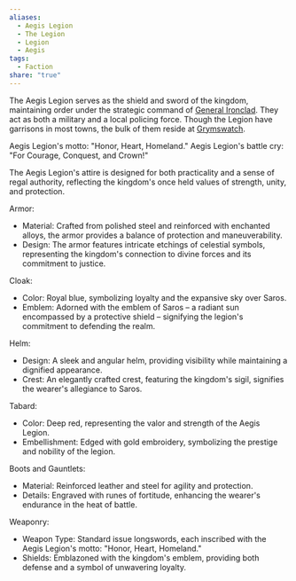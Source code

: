 ```yaml
---
aliases:
  - Aegis Legion
  - The Legion
  - Legion
  - Aegis
tags:
  - Faction
share: "true"
---
```


The Aegis Legion serves as the shield and sword of the kingdom, maintaining order under the strategic command of [General Ironclad](../../Maps%20&%20Geography/Cities%20&%20Towns/Pyrris/NPCs/The%20Queen's%20Council/General%20Ironclad.md). They act as both a military and a local policing force. Though the Legion have garrisons in most towns, the bulk of them reside at [Grymswatch](../../Maps%20&%20Geography/Cities%20&%20Towns/Grymswatch/index.md).

Aegis Legion's motto: "Honor, Heart, Homeland."
Aegis Legion's battle cry: "For Courage, Conquest, and Crown!"


The Aegis Legion's attire is designed for both practicality and a sense of regal authority, reflecting the kingdom's once held values of strength, unity, and protection.

Armor:
- Material: Crafted from polished steel and reinforced with enchanted alloys, the armor provides a balance of protection and maneuverability.
- Design: The armor features intricate etchings of celestial symbols, representing the kingdom's connection to divine forces and its commitment to justice.

Cloak:
- Color: Royal blue, symbolizing loyalty and the expansive sky over Saros.
- Emblem: Adorned with the emblem of Saros – a radiant sun encompassed by a protective shield – signifying the legion's commitment to defending the realm.

Helm:
- Design: A sleek and angular helm, providing visibility while maintaining a dignified appearance.
- Crest: An elegantly crafted crest, featuring the kingdom's sigil, signifies the wearer's allegiance to Saros.

Tabard:
- Color: Deep red, representing the valor and strength of the Aegis Legion.
- Embellishment: Edged with gold embroidery, symbolizing the prestige and nobility of the legion.

Boots and Gauntlets:
- Material: Reinforced leather and steel for agility and protection.
- Details: Engraved with runes of fortitude, enhancing the wearer's endurance in the heat of battle.

Weaponry:
- Weapon Type: Standard issue longswords, each inscribed with the Aegis Legion's motto: "Honor, Heart, Homeland."
- Shields: Emblazoned with the kingdom's emblem, providing both defense and a symbol of unwavering loyalty.